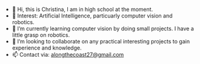 - 👋 Hi, this is Christina, I am in high school at the moment.
- 👀 Interest: Artificial Intelligence, particuarly computer vision and robotics.
- 🌱 I’m currently learning computer vision by doing small projects. I have a little grasp on robotics.
- 💞️ I’m looking to collaborate on any practical interesting projects to gain experience and knowledge.
- 📫 Contact via: alongthecoast27@gmail.com

<!---
christinazul/christinazul is a ✨ special ✨ repository because its `README.md` (this file) appears on your GitHub profile.
You can click the Preview link to take a look at your changes.
--->
